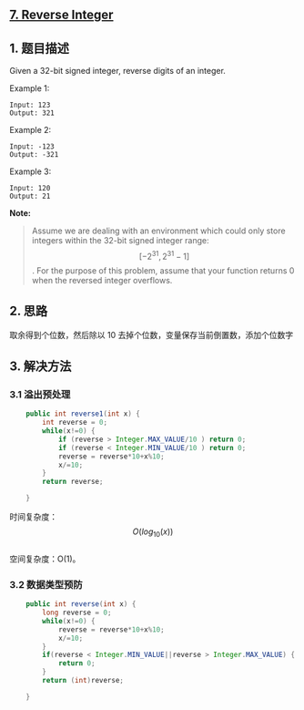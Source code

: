 ## [7. Reverse Integer](https://leetcode-cn.com/problems/reverse-integer/)

## 1. 题目描述

Given a 32-bit signed integer, reverse digits of an integer.

Example 1:

```
Input: 123
Output: 321
```

Example 2:

```
Input: -123
Output: -321
```

Example 3:

```
Input: 120
Output: 21
```

**Note:**

> Assume we are dealing with an environment which could only store integers within the 32-bit signed integer range: $$[-2^{31} , 2^{31}-1]$$. For the purpose of this problem, assume that your function returns 0 when the reversed integer overflows.

## 2. 思路

取余得到个位数，然后除以 10 去掉个位数，变量保存当前倒置数，添加个位数字

## 3. 解决方法

### 3.1 溢出预处理

```java
    public int reverse1(int x) {
        int reverse = 0;
        while(x!=0) {
            if (reverse > Integer.MAX_VALUE/10 ) return 0;
            if (reverse < Integer.MIN_VALUE/10 ) return 0;
            reverse = reverse*10+x%10;
            x/=10;
        }
        return reverse;

    }
```

时间复杂度：$$O(log_{10}(x))$$  
空间复杂度：O(1)。

### 3.2 数据类型预防

```java
    public int reverse(int x) {
        long reverse = 0;
        while(x!=0) {
            reverse = reverse*10+x%10;
            x/=10;
        }
        if(reverse < Integer.MIN_VALUE||reverse > Integer.MAX_VALUE) {
            return 0;
        }
        return (int)reverse;

    }
```



